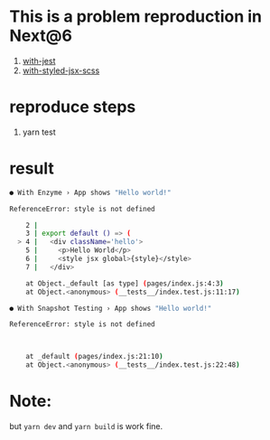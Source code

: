
# This is a problem reproduction in Next@6
1. [with-jest](https://github.com/zeit/next.js/tree/canary/examples/with-jest)
2. [with-styled-jsx-scss](https://github.com/zeit/next.js/tree/canary/examples/with-styled-jsx-scss)

# reproduce steps
1. yarn test

# result

``` sh
● With Enzyme › App shows "Hello world!"

ReferenceError: style is not defined

    2 |
    3 | export default () => (
  > 4 |   <div className='hello'>
    5 |     <p>Hello World</p>
    6 |     <style jsx global>{style}</style>
    7 |   </div>

    at Object._default [as type] (pages/index.js:4:3)
    at Object.<anonymous> (__tests__/index.test.js:11:17)

● With Snapshot Testing › App shows "Hello world!"

ReferenceError: style is not defined



    at _default (pages/index.js:21:10)
    at Object.<anonymous> (__tests__/index.test.js:22:48)

```

# Note:
but `yarn dev` and `yarn build` is work fine.
